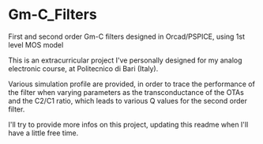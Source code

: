 # Gm-C_Filters
First and second order Gm-C filters designed in Orcad/PSPICE, using 1st level MOS model

This is an extracurricular project I've personally designed for my analog electronic course, at Politecnico di Bari (Italy).

Various simulation profile are provided, in order to trace the performance of the filter when varying parameters as the transconductance of the OTAs and the C2/C1 ratio, which leads to various Q values for the second order filter.

I'll try to provide more infos on this project, updating this readme when I'll have a little free time.
